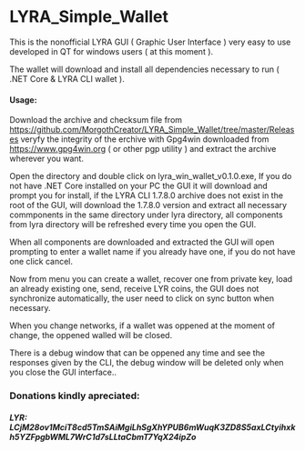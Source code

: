 # LYRA_Simple_Wallet

This is the nonofficial LYRA GUI ( Graphic User Interface ) very easy to use developed in QT for windows users ( at this moment ).

The wallet will download and install all dependencies necessary to run ( .NET Core & LYRA CLI wallet ).

#### Usage:

Download the archive and checksum file from https://github.com/MorgothCreator/LYRA_Simple_Wallet/tree/master/Releases veryfy the integrity of the erchive with Gpg4win downloaded from https://www.gpg4win.org ( or other pgp utility ) and extract the archive wherever you want.

Open the directory and double click on lyra_win_wallet_v0.1.0.exe, If you do not have .NET Core installed on your PC the GUI it will download and prompt you for install, if the LYRA CLI 1.7.8.0 archive does not exist in the root of the GUI, will download the 1.7.8.0 version and extract all necessary commponents in the same directory under lyra directory, all components from lyra directory will be refreshed every time you open the GUI.

When all components are downloaded and extracted the GUI will open prompting to enter a wallet name if you already have one, if you do not have one click cancel.

Now from menu you can create a wallet, recover one from private key, load an already existing one, send, receive LYR coins, the GUI does not synchronize automatically, the user need to click on sync button when necessary.

When you change networks, if a wallet was oppened at the moment of change, the oppened walled will be closed.

There is a debug window that can be oppened any time and see the responses given by the CLI, the debug window will be deleted only when you close the GUI interface..


### Donations kindly apreciated:
##### LYR: LCjM28ov1MciT8cd5TmSAiMgiLhSgXhYPUB6mWuqK3ZD8S5axLCtyihxkh5YZFpgbWML7WrC1d7sLLtaCbmT7YqX24ipZo

